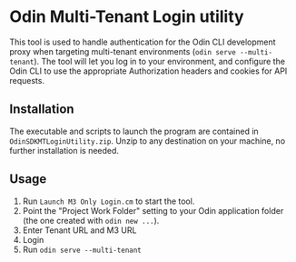 # Odin Multi-Tenant Login utility
This tool is used to handle authentication for the Odin CLI development proxy when targeting multi-tenant environments (`odin serve --multi-tenant`). The tool will let you log in to your environment, and configure the Odin CLI to use the appropriate Authorization headers and cookies for API requests.

## Installation
The executable and scripts to launch the program are contained in `OdinSDKMTLoginUtility.zip`. Unzip to any destination on your machine, no further installation is needed.

## Usage
1. Run `Launch M3 Only Login.cm` to start the tool.
2. Point the "Project Work Folder" setting to your Odin application folder (the one created with `odin new ...`).
3. Enter Tenant URL and M3 URL
4. Login
5. Run `odin serve --multi-tenant`
